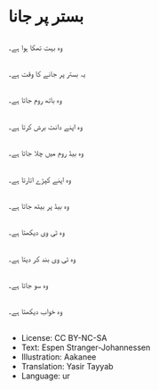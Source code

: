 # بستر پر جانا

##
وہ بہت تھکا ہوا ہے۔

##
یہ بستر پر جانے کا وقت ہے۔

##
وہ باتھ روم جاتا ہے۔

##
وہ اپنے دانت برش کرتا ہے۔

##
وہ بیڈ روم میں چلا جاتا ہے۔

##
وہ اپنے کپڑے اتارتا ہے۔

##
وہ بیڈ پر بیٹھ جاتا ہے۔

##
وہ ٹی وی دیکھتا ہے۔

##
وہ ٹی وی بند کر دیتا ہے۔

##
وہ سو جاتا ہے۔

##
وہ خواب دیکھتا ہے۔

##
* License: CC BY-NC-SA
* Text: Espen Stranger-Johannessen
* Illustration: Aakanee
* Translation: Yasir Tayyab
* Language: ur
